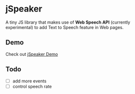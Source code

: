 # jSpeaker

A tiny JS library that makes use of  **Web Speech API** (currently experimental) to add Text to Speech feature in Web pages.

## Demo

Check out <a href="https://mum-never-proud.github.io/jspeaker/">jSpeaker Demo</a>

## Todo

- [ ] add more events
- [ ] control speech rate
